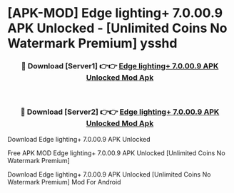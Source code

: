 # [APK-MOD] Edge lighting+ 7.0.00.9 APK Unlocked - [Unlimited Coins No Watermark Premium] ysshd



<div align="center">
<h3>🔴 Download [Server1] 👉👉 <a href="https://momento.my/?title=Edge_lighting+_7.0.00.9_APK_Unlocked">Edge lighting+ 7.0.00.9 APK Unlocked Mod Apk</a></h3><br>

<h3>🔴 Download [Server2] 👉👉 <a href="https://momento.my/?title=Edge_lighting+_7.0.00.9_APK_Unlocked">Edge lighting+ 7.0.00.9 APK Unlocked Mod Apk</a></h3>
</div>



Download Edge lighting+ 7.0.00.9 APK Unlocked 

Free APK MOD Edge lighting+ 7.0.00.9 APK Unlocked [Unlimited Coins No Watermark Premium]

Download Edge lighting+ 7.0.00.9 APK Unlocked [Unlimited Coins No Watermark Premium] Mod For Android
